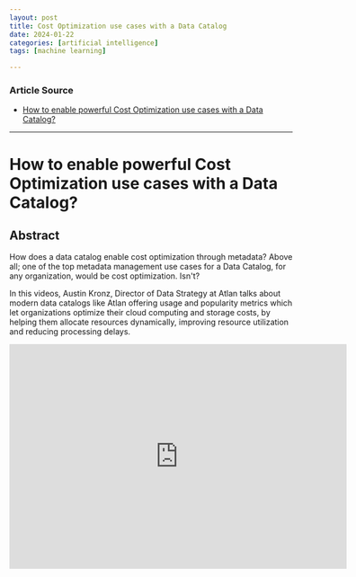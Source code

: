 ```yaml
---
layout: post
title: Cost Optimization use cases with a Data Catalog  
date: 2024-01-22
categories: [artificial intelligence]
tags: [machine learning]

---
```


### Article Source

* [How to enable powerful Cost Optimization use cases with a Data Catalog?](https://www.youtube.com/watch?v=XU5aNkHfP5s)

---

# How to enable powerful Cost Optimization use cases with a Data Catalog? 


## Abstract

How does a data catalog enable cost optimization through metadata? Above all; one of the top metadata management use cases for a Data Catalog, for any organization, would be cost optimization. Isn't?

In this videos, Austin Kronz, Director of Data Strategy at Atlan talks about modern data catalogs like Atlan offering usage and popularity metrics which let organizations optimize their cloud computing and storage costs, by helping them allocate resources dynamically, improving resource utilization and reducing processing delays.


<iframe width="600" height="400" src="https://www.youtube.com/embed/XU5aNkHfP5s?si=GlF8eom2wa0MQ0d2" title="YouTube video player" frameborder="0" allow="accelerometer; autoplay; clipboard-write; encrypted-media; gyroscope; picture-in-picture; web-share" allowfullscreen></iframe>